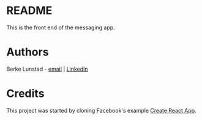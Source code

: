 
# README

This is the front end of the messaging app.

# Authors

Berke Lunstad - [email](berke.k.lunstad@vanderbilt.edu) | [LinkedIn](https://www.linkedin.com/in/berke-lunstad-4a5b83182/)

# Credits

This project was started by cloning Facebook's example [Create React App](https://github.com/facebook/create-react-app).